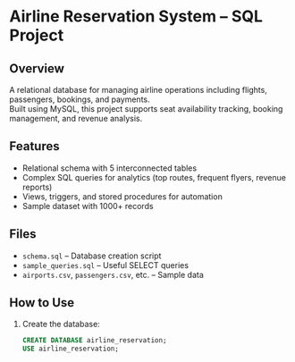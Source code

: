 # Airline Reservation System – SQL Project

## Overview
A relational database for managing airline operations including flights, passengers, bookings, and payments.  
Built using MySQL, this project supports seat availability tracking, booking management, and revenue analysis.

## Features
- Relational schema with 5 interconnected tables
- Complex SQL queries for analytics (top routes, frequent flyers, revenue reports)
- Views, triggers, and stored procedures for automation
- Sample dataset with 1000+ records

## Files
- `schema.sql` – Database creation script
- `sample_queries.sql` – Useful SELECT queries
- `airports.csv`, `passengers.csv`, etc. – Sample data

## How to Use
1. Create the database:
   ```sql
   CREATE DATABASE airline_reservation;
   USE airline_reservation;
